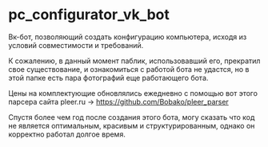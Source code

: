 # pc_configurator_vk_bot
Вк-бот, позволяющий создать конфигурацию компьютера, исходя из условий совместимости и требований.

К сожалению, в данный момент паблик, использовавший его, прекратил свое существование, и ознакомиться с работой бота не удастся, но в этой папке есть пара фотографий еще работающего бота.

Цены на комплектующие обновлялись ежедневно с помощью вот этого парсера сайта pleer.ru -> https://github.com/Bobako/pleer_parser

Спустя более чем год после создания этого бота, могу сказать что код не является оптимальным, красивым и структурированным, однако он корректно работал долгое время.
